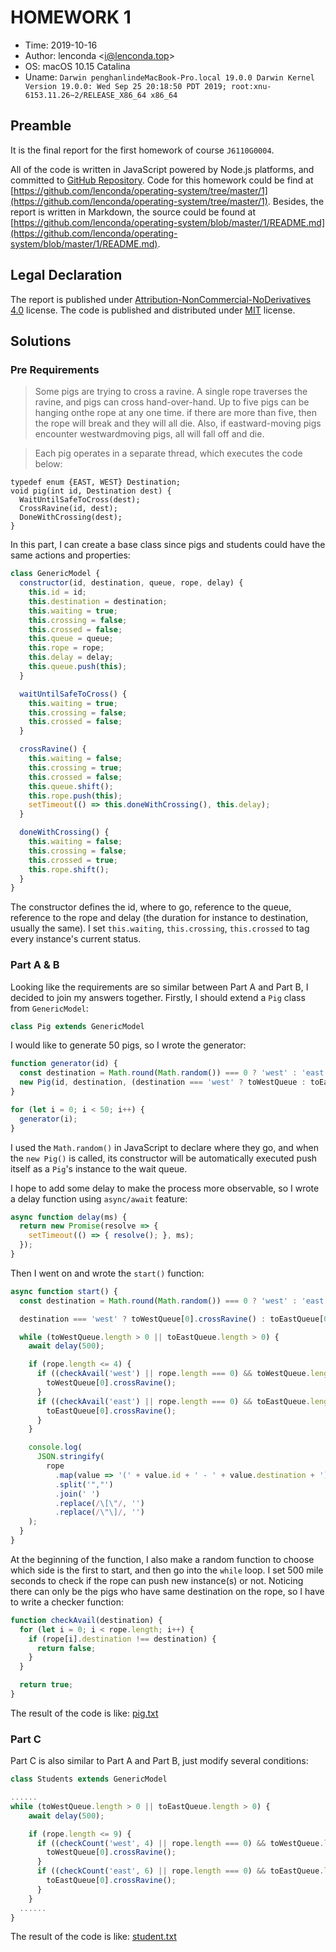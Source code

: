 # HOMEWORK 1

- Time: 2019-10-16
- Author: lenconda <[i@lenconda.top](mailto:i@lenconda.top)>
- OS: macOS 10.15 Catalina
- Uname: `Darwin penghanlindeMacBook-Pro.local 19.0.0 Darwin Kernel Version 19.0.0: Wed Sep 25 20:18:50 PDT 2019; root:xnu-6153.11.26~2/RELEASE_X86_64 x86_64`

## Preamble

It is the final report for the first homework of course `J6110G0004`.

All of the code is written in JavaScript powered by Node.js platforms, and committed to [GitHub Repository](https://github.com/lenconda/operating-system). Code for this homework could be find at [https://github.com/lenconda/operating-system/tree/master/1](https://github.com/lenconda/operating-system/tree/master/1). Besides, the report is written in Markdown, the source could be found at [https://github.com/lenconda/operating-system/blob/master/1/README.md](https://github.com/lenconda/operating-system/blob/master/1/README.md).

## Legal Declaration

The report is published under [Attribution-NonCommercial-NoDerivatives 4.0](https://creativecommons.org/licenses/by-nc-nd/4.0/) license.
The code is published and distributed under [MIT](https://opensource.org/licenses/MIT) license.

## Solutions

### Pre Requirements

> Some pigs are trying to cross a ravine. A single rope traverses the ravine, and pigs can cross hand-over-hand. Up to five pigs can be hanging onthe rope at any one time. if there are more than five, then the rope will break and they will all die. Also, if eastward-moving pigs encounter westwardmoving pigs, all will fall off and die.

> Each pig operates in a separate thread, which executes the code below:

```
typedef enum {EAST, WEST} Destination;
void pig(int id, Destination dest) {
  WaitUntilSafeToCross(dest);
  CrossRavine(id, dest);
  DoneWithCrossing(dest);
}
```

In this part, I can create a base class since pigs and students could have the same actions and properties:

```javascript
class GenericModel {
  constructor(id, destination, queue, rope, delay) {
    this.id = id;
    this.destination = destination;
    this.waiting = true;
    this.crossing = false;
    this.crossed = false;
    this.queue = queue;
    this.rope = rope;
    this.delay = delay;
    this.queue.push(this);
  }

  waitUntilSafeToCross() {
    this.waiting = true;
    this.crossing = false;
    this.crossed = false;
  }

  crossRavine() {
    this.waiting = false;
    this.crossing = true;
    this.crossed = false;
    this.queue.shift();
    this.rope.push(this);
    setTimeout(() => this.doneWithCrossing(), this.delay);
  }

  doneWithCrossing() {
    this.waiting = false;
    this.crossing = false;
    this.crossed = true;
    this.rope.shift();
  }
}
```

The constructor defines the id, where to go, reference to the queue, reference to the rope and delay (the duration for instance to destination, usually the same). I set `this.waiting`, `this.crossing`, `this.crossed` to tag every instance's current status.

### Part A & B

Looking like the requirements are so similar between Part A and Part B, I decided to join my answers together. Firstly, I should extend a `Pig` class from `GenericModel`:

```javascript
class Pig extends GenericModel
```

I would like to generate 50 pigs, so I wrote the generator:

```javascript
function generator(id) {
  const destination = Math.round(Math.random()) === 0 ? 'west' : 'east';
  new Pig(id, destination, (destination === 'west' ? toWestQueue : toEastQueue), rope, 5000);
}

for (let i = 0; i < 50; i++) {
  generator(i);
}
```

I used the `Math.random()` in JavaScript to declare where they go, and when the `new Pig()` is called, its constructor will be automatically executed push itself as a `Pig`'s instance to the wait queue.

I hope to add some delay to make the process more observable, so I wrote a delay function using `async/await` feature:

```javascript
async function delay(ms) {
  return new Promise(resolve => {
    setTimeout(() => { resolve(); }, ms);
  });
}
```

Then I went on and wrote the `start()` function:

```javascript
async function start() {
  const destination = Math.round(Math.random()) === 0 ? 'west' : 'east';

  destination === 'west' ? toWestQueue[0].crossRavine() : toEastQueue[0].crossRavine();

  while (toWestQueue.length > 0 || toEastQueue.length > 0) {
    await delay(500);

    if (rope.length <= 4) {
      if ((checkAvail('west') || rope.length === 0) && toWestQueue.length > 0) {
        toWestQueue[0].crossRavine();
      }
      if ((checkAvail('east') || rope.length === 0) && toEastQueue.length > 0) {
        toEastQueue[0].crossRavine();
      }
    }

    console.log(
      JSON.stringify(
        rope
          .map(value => '(' + value.id + ' - ' + value.destination + ')'))
          .split('","')
          .join(' ')
          .replace(/\[\"/, '')
          .replace(/\"\]/, '')
    );
  }
}
```

At the beginning of the function, I also make a random function to choose which side is the first to start, and then go into the `while` loop. I set 500 mile seconds to check if the rope can push new instance(s) or not. Noticing there can only be the pigs who have same destination on the rope, so I have to write a checker function:

```javascript
function checkAvail(destination) {
  for (let i = 0; i < rope.length; i++) {
    if (rope[i].destination !== destination) {
      return false;
    }
  }

  return true;
}
```

The result of the code is like: [pig.txt](https://github.com/lenconda/operating-system/blob/master/1/result/pig.txt)

### Part C

Part C is also similar to Part A and Part B, just modify several conditions:

```javascript
class Students extends GenericModel
```

```javascript
......
while (toWestQueue.length > 0 || toEastQueue.length > 0) {
    await delay(500);

    if (rope.length <= 9) {
      if ((checkCount('west', 4) || rope.length === 0) && toWestQueue.length > 0) {
        toWestQueue[0].crossRavine();
      }
      if ((checkCount('east', 6) || rope.length === 0) && toEastQueue.length > 0) {
        toEastQueue[0].crossRavine();
      }
    }
  ......
}
```

The result of the code is like: [student.txt](https://github.com/lenconda/operating-system/blob/master/1/result/student.txt)
